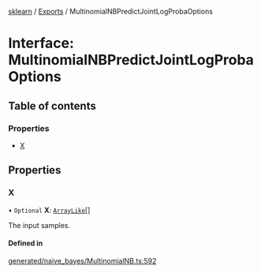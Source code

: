[sklearn](../readme.md) / [Exports](../modules.md) / MultinomialNBPredictJointLogProbaOptions

# Interface: MultinomialNBPredictJointLogProbaOptions

## Table of contents

### Properties

- [X](MultinomialNBPredictJointLogProbaOptions.md#x)

## Properties

### X

• `Optional` **X**: [`ArrayLike`](../modules.md#arraylike)[]

The input samples.

#### Defined in

[generated/naive_bayes/MultinomialNB.ts:592](https://github.com/transitive-bullshit/scikit-learn-ts/blob/367336a/packages/sklearn/src/generated/naive_bayes/MultinomialNB.ts#L592)
